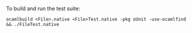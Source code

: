 To build and run the test suite:
```
ocamlbuild <File>.native <File>Test.native -pkg oUnit -use-ocamlfind && ./FileTest.native
```
